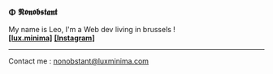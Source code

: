 ### Φ 𝕹𝖔𝖓𝖔𝖇𝖘𝖙𝖆𝖓𝖙
My name is Leo, I'm a Web dev living in brussels !   
[**[lux.minima]**](luxminima.com) [**[Instagram]**](https://www.instagram.com/nonobstant_.l/?hl=fr)

---

Contact me : nonobstant@luxminima.com

